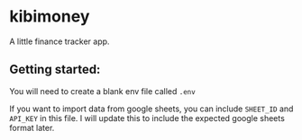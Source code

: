 # kibimoney

A little finance tracker app.

## Getting started:

You will need to create a blank env file called `.env`

If you want to import data from google sheets, you can include `SHEET_ID` and `API_KEY` in this file. I will update this to include the expected google sheets format later.